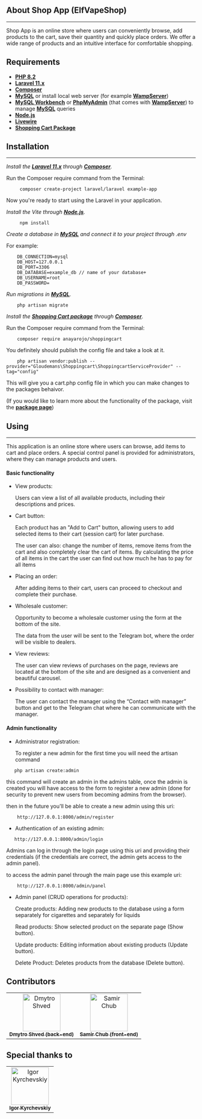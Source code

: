 <p align="center">
<a href="http://127.0.0.1:8000/storage/images/logo/logo-header.svg"><img src="http://127.0.0.1:8000/storage/images/logo/logo-header.svg" alt=""></a>
</p>

## About Shop App (ElfVapeShop)

---

Shop App is an online store where users can conveniently browse, add products to the cart, save their quantity and quickly place orders. We offer a wide range of products and an intuitive interface for comfortable shopping. 

## Requirements

- **[PHP 8.2](https://www.php.net/downloads)**
- **[Laravel 11.x](https://laravel.com/docs/11.x)**
- **[Composer](https://getcomposer.org/download/)**
- **[MySQL](https://www.mysql.com/downloads/)** or install local web server (for example **[WampServer](https://www.wampserver.com/en/)**)
- **[MySQL Workbench](https://dev.mysql.com/downloads/workbench/)** or **[PhpMyAdmin](https://www.phpmyadmin.net/)** (that comes with **[WampServer](https://www.wampserver.com/en/)**) to manage **[MySQL](https://www.mysql.com/downloads/)** queries
- **[Node.js](https://nodejs.org/en)**
- **[Livewire](https://laravel-livewire.com/docs/2.x/installation)**
- **[Shopping Cart Package](https://github.com/anayarojo/laravel-shopping-cart/tree/master)**


## Installation

---

*Install the **[Laravel 11.x](https://laravel.com/docs/11.x)** through **[Composer](https://getcomposer.org/download/)**.*



Run the Composer require command from the Terminal:
```
     composer create-project laravel/laravel example-app
```
   Now you're ready to start using the Laravel in your application.

*Install the Vite through **[Node.js](https://nodejs.org/en)**.*
```
     npm install
```

*Create a database in **[MySQL](https://www.mysql.com/downloads/)** and connect it to your project through .env*

For example:
```
    DB_CONNECTION=mysql
    DB_HOST=127.0.0.1
    DB_PORT=3306
    DB_DATABASE=example_db // name of your database+
    DB_USERNAME=root
    DB_PASSWORD=
```

*Run migrations in **[MySQL](https://www.mysql.com/downloads/)**.*
```
    php artisan migrate
```

[//]: # (*Install the **[Livewire]&#40;https://laravel-livewire.com/docs/2.x/installation&#41;**.*)

[//]: # ()
[//]: # (Install the package)

[//]: # (```)

[//]: # (    composer require livewire/livewire)

[//]: # (```)

*Install the **[Shopping Cart package](https://github.com/anayarojo/laravel-shopping-cart/tree/master)** through **[Composer](https://getcomposer.org/download/)**.*

Run the Composer require command from the Terminal:
```
    composer require anayarojo/shoppingcart
```

You definitely should publish the config file and take a look at it.
```
    php artisan vendor:publish --provider="Gloudemans\Shoppingcart\ShoppingcartServiceProvider" --tag="config"
```
This will give you a cart.php config file in which you can make changes to the packages behaivor.

(If you would like to learn more about the functionality of the package, visit the **[package page](https://github.com/anayarojo/laravel-shopping-cart/tree/master)**)

## Using

---

This application is an online store where users can browse, add items to cart and place orders. A special control panel is provided for administrators, where they can manage products and users.

#### Basic functionality

* View products:

    Users can view a list of all available products, including their descriptions and prices.


* Cart button:

    Each product has an "Add to Cart" button, allowing users to add selected items to their cart (session cart) for later purchase.

    The user can also: change the number of items, remove items from the cart and also completely clear the cart of items. By calculating the price of all items in the cart the user can find out how much he has to pay for all items


* Placing an order:

    After adding items to their cart, users can proceed to checkout and complete their purchase.


* Wholesale customer:

  Opportunity to become a wholesale customer using the form at the bottom of the site. 

  The data from the user will be sent to the Telegram bot, where the order will be visible to dealers.


* View reviews:

  The user can view reviews of purchases on the page, reviews are located at the bottom of the site and are designed as a convenient and beautiful carousel.


* Possibility to contact with manager:

  The user can contact the manager using the “Contact with manager” button and get to the Telegram chat where he can communicate with the manager.


#### Admin functionality

* Administrator registration:

  To register a new admin for the first time you will need the artisan command 
 ```
    php artisan create:admin
```
  
this command will create an admin in the admins table, once the admin is created you will have access to the form to register a new admin (done for security to prevent new users from becoming admins from the browser). 

then in the future you'll be able to create a new admin using this uri:
```
    http://127.0.0.1:8000/admin/register
```

* Authentication of an existing admin:
 
 ```
    http://127.0.0.1:8000/admin/login
 ```

  Admins can log in through the login page using this uri and providing their credentials (if the credentials are correct, the admin gets access to the admin panel).

to access the admin panel through the main page use this example uri:

```
    http://127.0.0.1:8000/admin/panel
```

* Admin panel (CRUD operations for products):

  Create products: Adding new products to the database using a form separately for cigarettes and separately for liquids

  Read products: Show selected product on the separate page (Show button).

  Update products: Editing information about existing products (Update button).

  Delete Product: Deletes products from the database (Delete button).


## Contributors
<!-- readme: contributors -start -->
<table>
<tr>
    <td align="center">
        <a href="https://github.com/Dmytro-Shved">
            <img src="https://avatars.githubusercontent.com/u/153960097?v=4" width="100;" alt="Dmytro Shved"/>
            <br />
            <sub><b>Dmytro Shved (back-end)</b></sub>
        </a>
    </td>
    <td align="center">
        <a href="https://github.com/sammri">
            <img src="https://avatars.githubusercontent.com/u/109173034?v=4" width="100;" alt="Samir Chub"/>
            <br />
            <sub><b>Samir Chub (front-end)</b></sub>
        </a>
    </td>
</table>


## Special thanks to 

<table>
    <tr>
        <td align="center">
            <a href="https://github.com/kirchevsky">
                <img src="https://avatars.githubusercontent.com/u/1301010?v=4" width="100;" alt="Igor Kyrchevskiy"/>
                <br />
                <sub><b>Igor Kyrchevskiy</b></sub>
            </a>
        </td>
    </tr>
</table>
